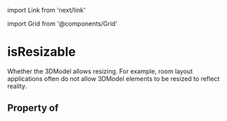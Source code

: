 import Link from 'next/link'
  
import Grid from '@components/Grid'

# isResizable

Whether the 3DModel allows resizing. For example, room layout applications often do not allow 3DModel elements to be resized to reflect reality.

## Property of



